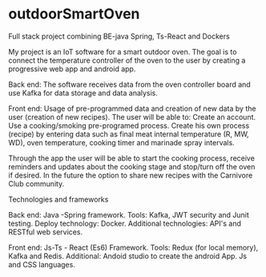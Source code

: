 # outdoorSmartOven
Full stack project combining BE-java Spring, Ts-React and Dockers

My project is an IoT software for a smart outdoor oven. The goal is to connect the temperature controller of the oven to the user by creating a progressive web app and android app.

Back end: 
The software receives data from the oven controller board and use Kafka for data storage and data analysis.

Front end:
Usage of pre-programmed data and creation of new data by the user (creation of new recipes).
The user will be able to:
Create an account.
Use a cooking/smoking pre-programed process.
Create his own process (recipe) by entering data such as final meat internal temperature (R, MW, WD), oven temperature, cooking timer and marinade spray intervals.

Through the app the user will be able to start the cooking  process, receive reminders and updates about the cooking stage and stop/turn off the oven if desired.
In the future the option to share new recipes with the Carnivore Club community.

Technologies and frameworks

Back end: 
Java -Spring framework.
Tools: Kafka, JWT security and Junit testing.
Deploy technology: Docker.
Additional technologies: API's and RESTful web services.

Front end:
Js-Ts - React (Es6) Framework.
Tools: Redux (for local memory), Kafka and Redis.
Additional: Andoid studio to create the android App.
Js and CSS languages. 



